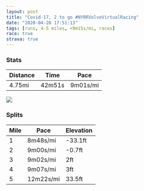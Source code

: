 ```yaml
---
layout: post
title: "Covid-17, 2 to go #NYRRVolvoVirtualRacing"
date: "2020-04-28 17:51:13"
tags: [runs, 4-5 miles, <9m15s/mi, races]
race: true
strava: true
---
```


### Stats

| Distance | Time | Pace |
|----------|------|------|
|4.75mi|42m51s|9m01s/mi|

<img src='https://maps.googleapis.com/maps/api/staticmap?maptype=roadmap&path=enc:ifwwFjqsbME?ABDP?LSXCVEPKNo@h@Qd@Yz@ANX~@JFLBVPTLVVF\?NLPDPBCHBRf@PNPV^FXVHFXFDLE\Ul@a@XUFIHc@XAHMNTd@@Hb@l@AFJT@\UZOJCHGlAQt@EP?TMv@Mb@s@tB_@~ADJ|AhAJDd@\NFTTd@ZND`@Tr@n@r@\`@VXTXPTVn@d@PJpBj@r@HFH\TfE`ANAHBNRf@pAPRv@`@jBp@fAPX@x@ATBLCb@MXAPBTJR?JA^Yd@O\g@Pe@NMPAHAf@@HADBdAD`@QXNHPJ?f@Az@B^Gl@Bp@At@FhBEb@Fr@G\TPVNPLFr@PXLfARh@Ch@M\AJET?RIJ?TZLX`@d@ZPZHn@d@d@NNBv@Ih@LDJNJ`@@\Ft@?PBLHXHj@\^Hv@\\HNPTJl@Bf@Jl@DjABp@Hf@?\FhAC`@BNEhAFNEP?zBJRF`AJbBB\Fz@DrA@dAHZATE\D`@?\Fh@?VHn@LR?p@N`@@TDL@NARBLARBVAdABn@A`AHj@I`@CHEFABI?KKE_@EG@U?IIc@OaABKCc@?a@@}AIk@B_@EYIs@Cg@?mASI@_@ES@g@IIBW?a@GOIcACO@QAOBgAFmAAe@K[@QAWIm@AYM]IaAIc@?KBeAEOBUAgBNW@UE]Hy@@]H}@Cm@KIEYGk@WUQ]G]Ue@SKMUS[G_@K]Gq@Am@MaAGg@OG?i@K}@YYCs@OQAYFg@Ce@QQKw@?a@IYNI@u@Qc@OY@MUIAa@HQ?BCIAYw@MOOEg@Fc@?m@FAKGIQG]Ba@?EBO?e@IWACCMAKBUQ]MKGOCWBy@?QEk@g@]K_@Se@M_@c@[s@[Km@IQIE?MMGUg@e@MGY?o@_@a@a@Yg@CKU[UMUGMKAGOKSDIAWMKMMGa@[g@OOA]UCEEOGCYUGKECm@k@QIWS[GYOEGQCOYEEKAGEIBCBSOCOe@eAAULq@B[P{@JUTSDYSqAGQe@c@y@m@[CCHa@HKCG@[WKUGECKIEIe@FBAEO@{@Uc@SaAcAWa@]][Q_@_@Ug@KMk@YKKOI]Y@QLYZa@DWZw@FYCG?KJy@JQDSDC&key=AIzaSyC1MId7bFpkLXNAaYhBSTb8jLyiSqzbDtM&size=800x800&markers=color:yellow|label:S|40.75637,-73.99718&markers=color:green|label:F|40.756220000000035,-73.99748000000011'>

### Splits

| Mile | Pace | Elevation |
|------|------|-----------|
|1|8m48s/mi|-33.1ft|
|2|9m00s/mi|-0.7ft|
|3|9m02s/mi|2ft|
|4|9m07s/mi|3ft|
|5|12m22s/mi|33.5ft|
